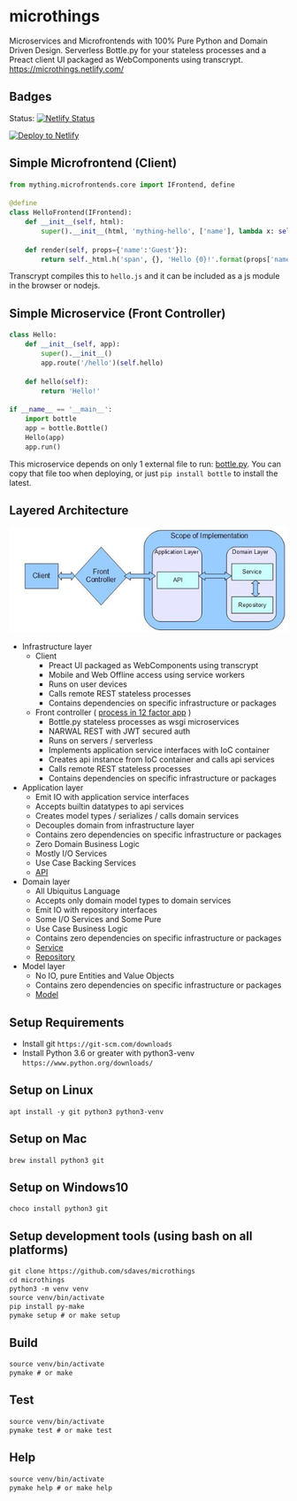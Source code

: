# microthings

Microservices and Microfrontends with 100% Pure Python and Domain Driven Design. Serverless Bottle.py for your stateless processes and a Preact client UI packaged as WebComponents using transcrypt.
https://microthings.netlify.com/

## Badges

Status: [![Netlify Status](https://api.netlify.com/api/v1/badges/03fcd31b-aad4-4cbb-82d0-f50e5b1b0574/deploy-status)](https://app.netlify.com/sites/microthings/deploys)

[![Deploy to Netlify](https://www.netlify.com/img/deploy/button.svg)](https://app.netlify.com/start/deploy?repository=https://github.com/sdaves/microthings)

## Simple Microfrontend (Client)

```python
from mything.microfrontends.core import IFrontend, define

@define
class HelloFrontend(IFrontend):    
    def __init__(self, html):
        super().__init__(html, 'mything-hello', ['name'], lambda x: self.mount(x))

    def render(self, props={'name':'Guest'}):
        return self._html.h('span', {}, 'Hello {0}!'.format(props['name']))
```

Transcrypt compiles this to `hello.js` and it can be included as a js module in the browser or nodejs.

## Simple Microservice (Front Controller)

```python
class Hello:
    def __init__(self, app):
        super().__init__()
        app.route('/hello')(self.hello)
        
    def hello(self):
        return 'Hello!'

if __name__ == '__main__':
    import bottle
    app = bottle.Bottle()
    Hello(app)
    app.run()
```

This microservice depends on only 1 external file to run: [bottle.py](scripts/bottle.py).
You can copy that file too when deploying, or just `pip install bottle` to install the latest.

## Layered Architecture

![Layered](docs/api/layered-architecture.jpg)

- Infrastructure layer
  - Client
    - Preact UI packaged as WebComponents using transcrypt
    - Mobile and Web Offline access using service workers
    - Runs on user devices
    - Calls remote REST stateless processes
    - Contains dependencies on specific infrastructure or packages
  - Front controller ( [process in 12 factor app](https://microthings.netlify.com/concepts/12factor/ch7.xhtml) )
    - Bottle.py stateless processes as wsgi microservices
    - NARWAL REST with JWT secured auth
    - Runs on servers / serverless
    - Implements application service interfaces with IoC container
    - Creates api instance from IoC container and calls api services
    - Calls remote REST stateless processes
    - Contains dependencies on specific infrastructure or packages
- Application layer
  - Emit IO with application service interfaces
  - Accepts builtin datatypes to api services
  - Creates model types / serializes / calls domain services
  - Decouples domain from infrastructure layer
  - Contains zero dependencies on specific infrastructure or packages
  - Zero Domain Business Logic
  - Mostly I/O Services
  - Use Case Backing Services
  - [API](mything/api.py)
- Domain layer
  - All Ubiquitus Language 
  - Accepts only domain model types to domain services
  - Emit IO with repository interfaces
  - Some I/O Services and Some Pure
  - Use Case Business Logic
  - Contains zero dependencies on specific infrastructure or packages
  - [Service](mything/domain.py)
  - [Repository](mything/domain.py)
- Model layer
  - No IO, pure Entities and Value Objects
  - Contains zero dependencies on specific infrastructure or packages
  - [Model](mything/model.py)

## Setup Requirements

- Install git `https://git-scm.com/downloads`
- Install Python 3.6 or greater with python3-venv `https://www.python.org/downloads/`

## Setup on Linux

    apt install -y git python3 python3-venv
    
## Setup on Mac

    brew install python3 git
    
## Setup on Windows10

    choco install python3 git

## Setup development tools (using bash on all platforms)

    git clone https://github.com/sdaves/microthings
    cd microthings
    python3 -m venv venv
    source venv/bin/activate
    pip install py-make
    pymake setup # or make setup

## Build

    source venv/bin/activate
    pymake # or make

## Test

    source venv/bin/activate
    pymake test # or make test

## Help

    source venv/bin/activate
    pymake help # or make help
